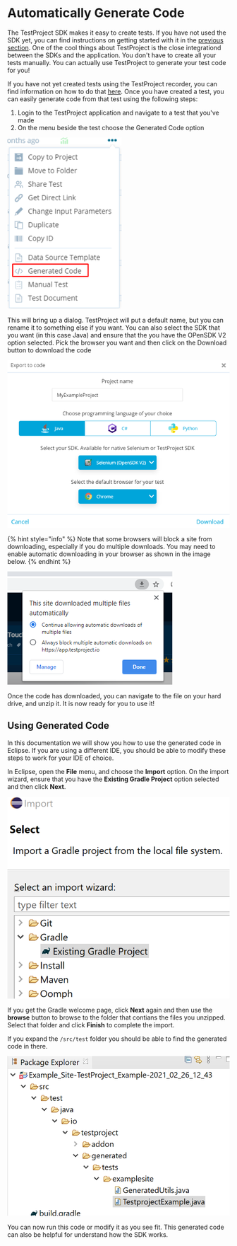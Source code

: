 # Automatically Generate Code

The TestProject SDK makes it easy to create tests. If you have not used the SDK yet, you can find instructions on getting started with it in the [previous section](./). One of the cool things about TestProject is the close integrationd between the SDKs and the application. You don't have to create all your tests manually. You can actually use TestProject to generate your test code for you!

If you have not yet created tests using the TestProject recorder, you can find information on how to do that [here](../../../using-the-smart-test-recorder/web-testing/). Once you have created a test, you can easily generate code from that test using the following steps:

1. Login to the TestProject application and navigate to a test that you've made
2. On the menu beside the test choose the Generated Code option

![](../../../.gitbook/assets/image%20%28397%29.png)

This will bring up a dialog. TestProject will put a default name, but you can rename it to something else if you want. You can also select the SDK that you want \(in this case Java\) and ensure that the you have the OPenSDK V2 option selected. Pick the browser you want and then click on the Download button to download the code

![Download Code](../../../.gitbook/assets/image%20%28385%29.png)

{% hint style="info" %}
Note that some browsers will block a site from downloading, especially if you do multiple downloads. You may need to enable automatic downloading in your browser as shown in the image below.
{% endhint %}

![Enable Automatic Downloads](../../../.gitbook/assets/image%20%28395%29.png)

Once the code has downloaded, you can navigate to the file on your hard drive, and unzip it. It is now ready for you to use it!

## Using Generated Code

In this documentation we will show you how to use the generated code in Eclipse. If you are using a different IDE, you should be able to modify these steps to work for your IDE of choice. 

In Eclipse, open the **File** menu, and choose the **Import** option. On the import wizard, ensure that you have the **Existing Gradle Project** option selected and then click **Next**.

![Importing a Gradle Project](../../../.gitbook/assets/image%20%28391%29.png)

If you get the Gradle welcome page, click **Next** again and then use the **browse** button to browse to the folder that contians the files you unzipped. Select that folder and click **Finish** to complete the import. 

If you expand the `/src/test` folder you should be able to find the generated code in there.

![Generated Code File](../../../.gitbook/assets/image%20%28387%29.png)

You can now run this code or modify it as you see fit. This generated code can also be helpful for understand how the SDK works. 

